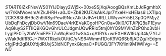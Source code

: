$START$8lZxFNsvWS01YIJDiayy2Wj5k+00xeSSjXq/AoogBQsXmLbJdRgmhbXw/7/KMWovsmAIZkJHRH+a0J0+Zb82KU7JsAkKJpr7YxeHHxHElas6ILXTlpq2CK383h8H9c2h9iR8yrPewI9Ncx7JklJvIFA+URLLUWyvvHr5BL3p0QPMjyZUbDqFhDcyjDbOwVNn69DaeV4rKEVaKCgoHPGnOa+0kI0/CTJ/PjQ8aP1EywAqGIuyS2FTIiQ9KGQvGhrULCJdgmUQwRRIo5tmj0hYQ9M/VInZxPQho3vbHLygIPF0Ty2bW7miFPETZuWqBmGfwSh4+qA1RYk+wrEXH8WI9Up34k/ZYLJyWak9dtRRGJ+7WXTRkeIkOUttC/yNS64Wmmf1DoK9VQ6Sb6jADZg/IrEdgmcfgjPdt2gBUXfdjdRUxjS3ldNCFynxGlqnaC+PUGQ/3FY7Kfiini9M1WiIVg==$END$